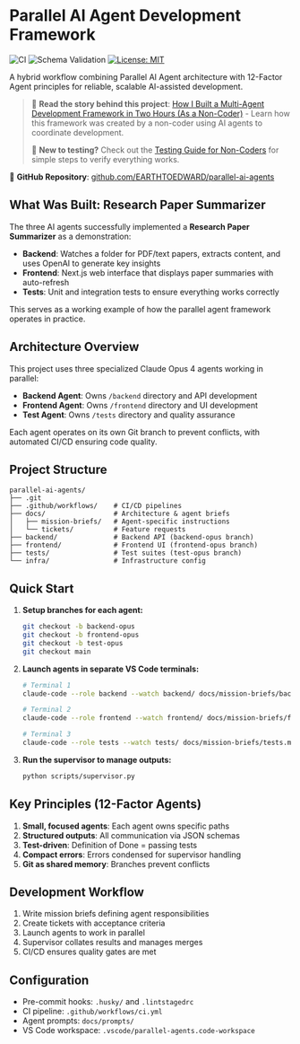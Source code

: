 # Parallel AI Agent Development Framework

![CI](https://github.com/EARTHTOEDWARD/parallel-ai-agents/actions/workflows/ci.yml/badge.svg)
![Schema Validation](https://github.com/EARTHTOEDWARD/parallel-ai-agents/actions/workflows/validate-schema.yml/badge.svg)
[![License: MIT](https://img.shields.io/badge/License-MIT-blue.svg)](https://opensource.org/licenses/MIT)

A hybrid workflow combining Parallel AI Agent architecture with 12-Factor Agent principles for reliable, scalable AI-assisted development.

> 📖 **Read the story behind this project**: [How I Built a Multi-Agent Development Framework in Two Hours (As a Non-Coder)](./STORY.md) - Learn how this framework was created by a non-coder using AI agents to coordinate development.
>
> 🧪 **New to testing?** Check out the [Testing Guide for Non-Coders](./TESTING_GUIDE.md) for simple steps to verify everything works.

🔗 **GitHub Repository**: [github.com/EARTHTOEDWARD/parallel-ai-agents](https://github.com/EARTHTOEDWARD/parallel-ai-agents)

## What Was Built: Research Paper Summarizer

The three AI agents successfully implemented a **Research Paper Summarizer** as a demonstration:

- **Backend**: Watches a folder for PDF/text papers, extracts content, and uses OpenAI to generate key insights
- **Frontend**: Next.js web interface that displays paper summaries with auto-refresh
- **Tests**: Unit and integration tests to ensure everything works correctly

This serves as a working example of how the parallel agent framework operates in practice.

## Architecture Overview

This project uses three specialized Claude Opus 4 agents working in parallel:

- **Backend Agent**: Owns `/backend` directory and API development
- **Frontend Agent**: Owns `/frontend` directory and UI development
- **Test Agent**: Owns `/tests` directory and quality assurance

Each agent operates on its own Git branch to prevent conflicts, with automated CI/CD ensuring code quality.

## Project Structure

```
parallel-ai-agents/
├── .git
├── .github/workflows/    # CI/CD pipelines
├── docs/                 # Architecture & agent briefs
│   ├── mission-briefs/   # Agent-specific instructions
│   └── tickets/          # Feature requests
├── backend/              # Backend API (backend-opus branch)
├── frontend/             # Frontend UI (frontend-opus branch)
├── tests/                # Test suites (test-opus branch)
└── infra/                # Infrastructure config
```

## Quick Start

1. **Setup branches for each agent:**

   ```bash
   git checkout -b backend-opus
   git checkout -b frontend-opus
   git checkout -b test-opus
   git checkout main
   ```

2. **Launch agents in separate VS Code terminals:**

   ```bash
   # Terminal 1
   claude-code --role backend --watch backend/ docs/mission-briefs/backend.md

   # Terminal 2
   claude-code --role frontend --watch frontend/ docs/mission-briefs/frontend.md

   # Terminal 3
   claude-code --role tests --watch tests/ docs/mission-briefs/tests.md
   ```

3. **Run the supervisor to manage outputs:**
   ```bash
   python scripts/supervisor.py
   ```

## Key Principles (12-Factor Agents)

1. **Small, focused agents**: Each agent owns specific paths
2. **Structured outputs**: All communication via JSON schemas
3. **Test-driven**: Definition of Done = passing tests
4. **Compact errors**: Errors condensed for supervisor handling
5. **Git as shared memory**: Branches prevent conflicts

## Development Workflow

1. Write mission briefs defining agent responsibilities
2. Create tickets with acceptance criteria
3. Launch agents to work in parallel
4. Supervisor collates results and manages merges
5. CI/CD ensures quality gates are met

## Configuration

- Pre-commit hooks: `.husky/` and `.lintstagedrc`
- CI pipeline: `.github/workflows/ci.yml`
- Agent prompts: `docs/prompts/`
- VS Code workspace: `.vscode/parallel-agents.code-workspace`
